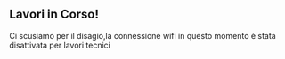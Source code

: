 ## Lavori in Corso!

Ci scusiamo per il disagio,la connessione wifi in questo momento è stata disattivata per lavori tecnici
